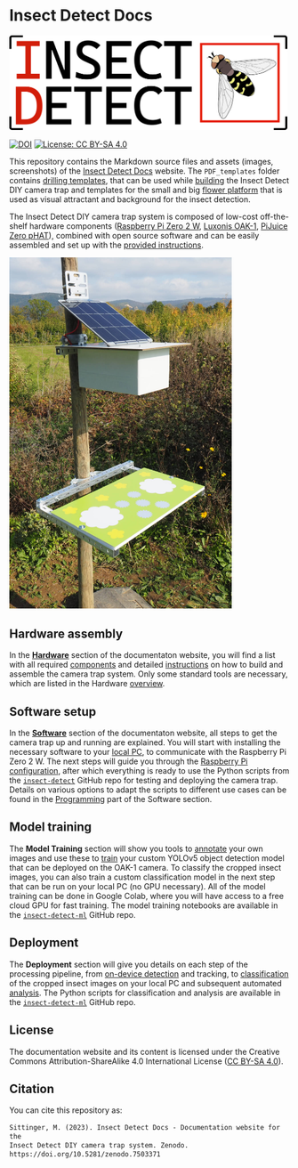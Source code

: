 # Insect Detect Docs

<img src="https://raw.githubusercontent.com/maxsitt/insect-detect-docs/main/docs/assets/logo.png" width="500">

[![DOI](https://zenodo.org/badge/580908850.svg)](https://zenodo.org/badge/latestdoi/580908850)
[![License: CC BY-SA 4.0](https://img.shields.io/badge/License-CC_BY--SA_4.0-lightgrey.svg)](https://creativecommons.org/licenses/by-sa/4.0/)

This repository contains the Markdown source files and assets (images, screenshots)
of the [Insect Detect Docs](https://maxsitt.github.io/insect-detect-docs/) website.
The `PDF_templates` folder contains
[drilling templates](https://github.com/maxsitt/insect-detect-docs/tree/main/PDF_templates/drilling_templates),
that can be used while [building](https://maxsitt.github.io/insect-detect-docs/hardware/buildinstructions_enclosure/)
the Insect Detect DIY camera trap and templates for the small and big
[flower platform](https://github.com/maxsitt/insect-detect-docs/tree/main/PDF_templates/flower_platform)
that is used as visual attractant and background for the insect detection.

The Insect Detect DIY camera trap system is composed of low-cost off-the-shelf hardware components
([Raspberry Pi Zero 2 W](https://www.raspberrypi.com/products/raspberry-pi-zero-2-w/),
[Luxonis OAK-1](https://docs.luxonis.com/projects/hardware/en/latest/pages/BW1093.html),
[PiJuice Zero pHAT](https://uk.pi-supply.com/products/pijuice-zero)), combined with
open source software and can be easily assembled and set up with the
[provided instructions](https://maxsitt.github.io/insect-detect-docs/).

<img src="https://raw.githubusercontent.com/maxsitt/insect-detect-docs/main/docs/hardware/assets/images/insectdetect_diy_cameratrap.jpg" width="400">

## Hardware assembly

In the [**Hardware**](https://maxsitt.github.io/insect-detect-docs/hardware/)
section of the documentaton website, you will find a list with all required
[components](https://maxsitt.github.io/insect-detect-docs/hardware/components/)
and detailed [instructions](https://maxsitt.github.io/insect-detect-docs/hardware/buildinstructions_enclosure/)
on how to build and assemble the camera trap system. Only some standard
tools are necessary, which are listed in the Hardware
[overview](https://maxsitt.github.io/insect-detect-docs/hardware/buildinstructions_overview/).

## Software setup

In the [**Software**](https://maxsitt.github.io/insect-detect-docs/software/)
section of the documentaton website, all steps to get the camera trap up and
running are explained. You will start with installing the necessary software
to your [local PC](https://maxsitt.github.io/insect-detect-docs/software/localsetup/),
to communicate with the Raspberry Pi Zero 2 W. The next steps will guide you
through the [Raspberry Pi configuration](https://maxsitt.github.io/insect-detect-docs/software/pisetup/),
after which everything is ready to use the Python scripts from the
[`insect-detect`](https://github.com/maxsitt/insect-detect) GitHub repo
for testing and deploying the camera trap. Details on various options to
adapt the scripts to different use cases can be found in the
[Programming](https://maxsitt.github.io/insect-detect-docs/software/programming/)
part of the Software section.

## Model training

The **Model Training** section will show you tools to
[annotate](https://maxsitt.github.io/insect-detect-docs/modeltraining/annotation/)
your own images and use these to [train](https://maxsitt.github.io/insect-detect-docs/modeltraining/yolov5/)
your custom YOLOv5 object detection model that can be deployed on the OAK-1 camera.
To classify the cropped insect images, you can also train a custom classification model
in the next step that can be run on your local PC (no GPU necessary). All of the
model training can be done in Google Colab, where you will have access to a free
cloud GPU for fast training. The model training notebooks are available in the
[`insect-detect-ml`](https://github.com/maxsitt/insect-detect-ml) GitHub repo.

## Deployment

The **Deployment** section will give you details on each step of the processing pipeline,
from [on-device detection](https://maxsitt.github.io/insect-detect-docs/deployment/detection/) and
tracking, to [classification](https://maxsitt.github.io/insect-detect-docs/deployment/classification/)
of the cropped insect images on your local PC and subsequent automated
[analysis](https://maxsitt.github.io/insect-detect-docs/deployment/analysis/).
The Python scripts for classification and analysis are available in the
[`insect-detect-ml`](https://github.com/maxsitt/insect-detect-ml) GitHub repo.

## License

The documentation website and its content is licensed under the Creative Commons Attribution-ShareAlike 4.0
International License ([CC BY-SA 4.0](https://creativecommons.org/licenses/by-sa/4.0/)).

## Citation

You can cite this repository as:

```
Sittinger, M. (2023). Insect Detect Docs - Documentation website for the
Insect Detect DIY camera trap system. Zenodo. https://doi.org/10.5281/zenodo.7503371
```
